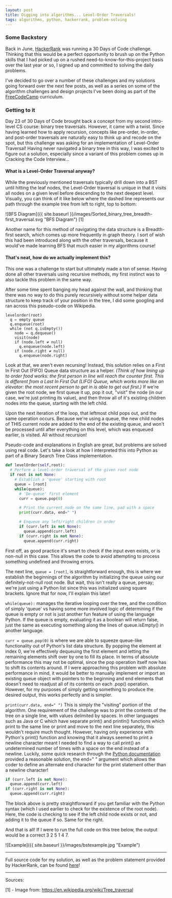```yaml
---
layout: post
title: Digging into algorithms... Level-Order Traversals!
tags: algorithms, python, hackerrank, problem-solving
---
```


### Some Backstory
Back in June, [HackerRank](http://www.hackerrank.com) was running a 30 Days of Code challenge. Thinking that this would be a perfect opportunity to brush up on the Python skills that I had picked up on a rushed need-to-know-for-this-project basis over the last year or so, I signed up and committed to solving the daily problems.

I've decided to go over a number of these challenges and my solutions going forward over the next few posts, as well as a series on some of the algorithm challenges and design projects I've been doing as part of the [FreeCodeCamp](http://www.freecodecamp.com) curriculum.

### Getting to it
Day 23 of 30 Days of Code brought back a concept from my second intro-level CS course: binary tree traversals. However, it came with a twist. Since having learned how to apply recursion, concepts like pre-order, in-order, and post-order traversals are naturally easy to think up and recode on the spot, but this challenge was asking for an implementation of Level-Order Traversal! Having never navigated a binary tree in this way, I was excited to figure out a solution, especially since a variant of this problem comes up in Cracking the Code Interview...

#### What is a Level-Order Traversal anyway?
While the previously mentioned traversals typically drill down into a BST until hitting the leaf nodes, the Level-Order traversal is unique in that it visits all nodes on a given level before descending to the next deepest level. Visually, you can think of it like below where the dashed line represents our path through the example tree from left to right, top to bottom:

![BFS Diagram]({{ site.baseurl }}/images/Sorted_binary_tree_breadth-first_traversal.svg "BFS Diagram")
[1]

Another name for this method of navigating the data structure is a Breadth-first search, which comes up more frequently in graph theory. I sort of wish this had been introduced along with the other traversals, because it would've made learning BFS that much easier in my algorithms course!

#### That's neat, how do we actually implement this?
This one was a challenge to start but ultimately made a ton of sense. Having done all other traversals using recursive methods, my first instinct was to also tackle this problem in the same way.

After some time spent banging my head against the wall, and thinking that there was no way to do this purely recursively without some helper data structure to keep track of your position in the tree, I did some googling and ran across this pseudo-code on Wikipedia.

```
levelorder(root)
  q ← empty queue
  q.enqueue(root)
  while (not q.isEmpty())
    node ← q.dequeue()
    visit(node)
    if (node.left ≠ null)
      q.enqueue(node.left)
    if (node.right ≠ null)
      q.enqueue(node.right)
```

Look at that, we aren't even recursing! Instead, this solution relies on a First In First Out (FIFO) Queue data structure as a helper. *(Think of how lining up to order food works: the first person in line will reach the counter first. This is different from a Last In First Out (LIFO) Queue, which works more like an elevator: the most recent person to get in is able to get out first.)* If we're given the root node, we first queue it up, pop it out, "visit" the node (in our case, we're just printing its value), and then throw all of it's existing children nodes into the queue, starting with the left child.

Upon the next iteration of the loop, that leftmost child pops out, and the same operation occurs. Because we're using a queue, the new child nodes of THIS current node are added to the end of the existing queue, and won't be processed until after everything on this level, which was enqueued earlier, is visited. All without recursion!

Pseudo-code and explanations in English are great, but problems are solved using real code. Let's take a look at how I interpreted this into Python as part of a Binary Search Tree Class implementation.

```python
def levelOrder(self,root):
  # Perform a level-order traversal of the given root node
  if root is not None:
    # Establish a 'queue' starting with root
    queue = [root]
    while(queue):
      # 'De-queue' first element
      curr = queue.pop(0)

      # Print the current node on the same line, pad with a space
      print(curr.data, end=" ")

      # Enqueue any left/right children in order
      if (curr.left is not None):
        queue.append(curr.left)
      if (curr.right is not None):
        queue.append(curr.right)
```

First off, as good practice it's smart to check if the input even exists, or is non-null in this case. This allows the code to avoid attempting to process something undefined and throwing errors.

The next line, `queue = [root]`, is straightforward enough, this is where we establish the beginnings of the algorithm by initializing the queue using our definitely-not-null root node. But wait, this isn't really a queue, persay; we're just using a Python list since this was initialized using square brackets. Ignore that for now, I'll explain this later!

`while(queue):` manages the iterative looping over the tree, and the condition of simply 'queue' vs having some more involved logic of determining if the queue is empty or not is just another fun feature of using the language Python. If the queue is empty, evaluating it as a boolean will return false, just the same as executing something along the lines of queue.isEmpty() in another language.

`curr = queue.pop(0)` is where we are able to squeeze queue-like functionality out of Python's list data structure. By popping the element at index 0, we're effectively dequeuing the first element and letting the remaining elements shift over by one to fill its place. In terms of absolute performance this may not be optimal, since the pop operation itself now has to shift its contents around. If I were approaching this problem with absolute performance in mind, it would be better to manually implement or import an existing queue object with pointers to the beginning and end elements that doesn't need to readjust all of its contents on each .pop() operation. However, for my purposes of simply getting something to produce the desired output, this works perfectly and is simpler.

`print(curr.data, end=" ")` This is simply the "visiting" portion of the algorithm. One requirement of the challenge was to print the contents of the tree on a single line, with values delimited by spaces. In other languages such as Java or C which have separate print() and println() functions which print to the same line or print and move to the next line separately, this wouldn't require much thought. However, having only experience with Python's print() function and knowing that it always seemed to print a newline character meant I needed to find a way to call print() an undetermined number of times with a space on the end instead of a newline. Luckily, some quick research through the [Python documentation](https://docs.python.org/3/tutorial/inputoutput.html) provided a reasonable solution, the end=" " argument which allows the coder to define an alternate end character for the print statement other than a newline character!

```python
if (curr.left is not None):
  queue.append(curr.left)
if (curr.right is not None):
  queue.append(curr.right)
```
The block above is pretty straightforward if you get familiar with the Python syntax (which I used earlier to check for the existence of the root node). Here, the code is checking to see if the left child node exists or not, and adding it to the queue if so. Same for the right.

And that is all! If I were to run the full code on this tree below, the output would be a correct 3 2 5 1 4 7.

![Example]({{ site.baseurl }}/images/bstexample.jpg "Example")

----

Full source code for my solution, as well as the problem statement provided by HackerRank, can be found [here](https://github.com/stern-shawn/HackerRank/tree/master/30DaysOfCode/23%20-%20BST%20Level-Order%20Traversal)!

----

Sources:

[1] - Image from: <https://en.wikipedia.org/wiki/Tree_traversal>
